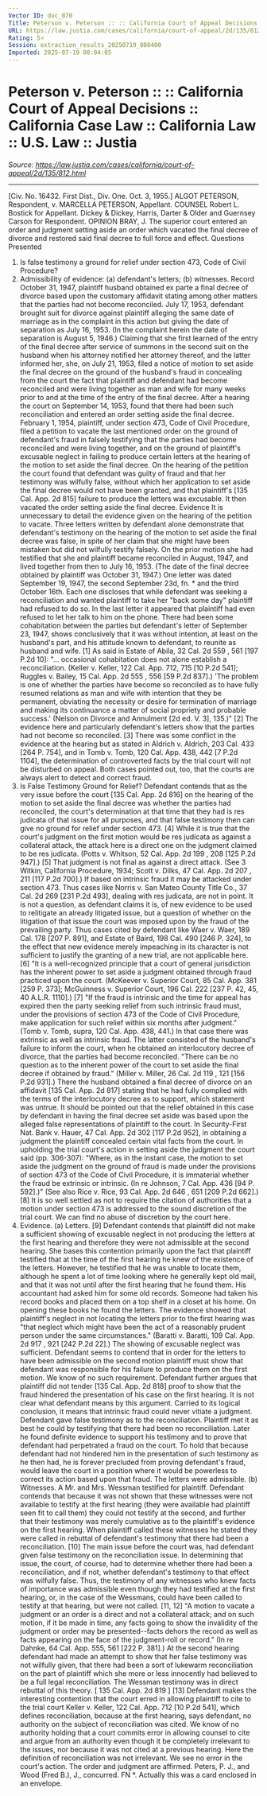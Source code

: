 ```yaml
---
Vector ID: doc_070
Title: Peterson v. Peterson :: :: California Court of Appeal Decisions :: California Case Law :: California Law :: U.S. Law :: Justia
URL: https://law.justia.com/cases/california/court-of-appeal/2d/135/812.html
Rating: 5⭐
Session: extraction_results_20250719_080400
Imported: 2025-07-19 08:04:05
---
```


# Peterson v. Peterson :: :: California Court of Appeal Decisions :: California Case Law :: California Law :: U.S. Law :: Justia

_Source: https://law.justia.com/cases/california/court-of-appeal/2d/135/812.html_

---

[Civ. No. 16432. First Dist., Div. One.  Oct. 3, 1955.]
ALGOT PETERSON, Respondent, v. MARCELLA PETERSON, Appellant.
COUNSEL
Robert L. Bostick for Appellant.
Dickey & Dickey, Harris, Darter & Older and Guernsey Carson for Respondent.
OPINION
BRAY, J.
The superior court entered an order and judgment setting aside an order which vacated the final decree of divorce and restored said final decree to full force and effect.
Questions Presented
1. Is false testimony a ground for relief under section 473, Code of Civil Procedure?
2. Admissibility of evidence: (a) defendant's letters; (b) witnesses.
Record
October 31, 1947, plaintiff husband obtained ex parte a final decree of divorce based upon the customary affidavit stating among other matters that the parties had not become reconciled. July 17, 1953, defendant brought suit for divorce against plaintiff alleging the same date of marriage as in the complaint in this action but giving the date of separation as July 16, 1953. (In the complaint herein the date of separation is August 5, 1946.) Claiming that she first learned of the entry of the final decree after service of summons in the second suit on the husband when his attorney notified her attorney thereof, and the latter informed her, she, on July 21, 1953, filed a notice of motion to set aside the final decree on the ground of the husband's fraud in concealing from the court the fact that plaintiff and defendant had become reconciled and were living together as man and wife for many weeks prior to and at the time of the entry of the final decree. After a hearing the court on September 14, 1953, found that there had been such reconciliation and entered an order setting aside the final decree. February 1, 1954, plaintiff, under section 473, Code of Civil Procedure, filed a petition to vacate the last mentioned order on the ground of defendant's fraud in falsely testifying that the parties had become reconciled and were living together, and on the ground of plaintiff's excusable neglect in failing to produce certain letters at the hearing of the motion to set aside the final decree. On the hearing of the petition the court found that defendant was guilty of fraud and that her testimony was wilfully false, without which her application to set aside the final decree would not have been granted, and that plaintiff's
[135 Cal. App. 2d 815]
failure to produce the letters was excusable. It then vacated the order setting aside the final decree.
Evidence
It is unnecessary to detail the evidence given on the hearing of the petition to vacate. Three letters written by defendant alone demonstrate that defendant's testimony on the hearing of the motion to set aside the final decree was false, in spite of her claim that she might have been mistaken but did not wilfully testify falsely. On the prior motion she had testified that she and plaintiff became reconciled in August, 1947, and lived together from then to July 16, 1953. (The date of the final decree obtained by plaintiff was October 31, 1947.) One letter was dated September 19, 1947, the second September 23d, fn. * and the third October 16th. Each one discloses that while defendant was seeking a reconciliation and wanted plaintiff to take her "back some day" plaintiff had refused to do so. In the last letter it appeared that plaintiff had even refused to let her talk to him on the phone. There had been some cohabitation between the parties but defendant's letter of September 23, 1947, shows conclusively that it was without intention, at least on the husband's part, and his attitude known to defendant, to reunite as husband and wife. [1] As said in Estate of Abila,
32 Cal. 2d 559
, 561 [197 P.2d 10]: "... occasional cohabitation does not alone establish a reconciliation. (Keller v. Keller, 122 Cal. App. 712, 715 [10 P.2d 541]; Ruggles v. Bailey,
15 Cal. App. 2d 555
, 556 [59 P.2d 837].) 'The problem is one of whether the parties have become so reconciled as to have fully resumed relations as man and wife with intention that they be permanent, obviating the necessity or desire for termination of marriage and making its continuance a matter of social propriety and probable success.' (Nelson on Divorce and Annulment [2d ed. V. 3], 135.)" [2] The evidence here and particularly defendant's letters show that the parties had not become so reconciled. [3] There was some conflict in the evidence at the hearing but as stated in Aldrich v. Aldrich, 203 Cal. 433 [264 P. 754], and in Tomb v. Tomb, 120 Cal. App. 438, 442 [7 P.2d 1104], the determination of controverted facts by the trial court will not be disturbed on appeal. Both cases pointed out, too, that the courts are always alert to detect and correct fraud.
1. Is False Testimony Ground for Relief?
Defendant contends that as the very issue before the court
[135 Cal. App. 2d 816]
on the hearing of the motion to set aside the final decree was whether the parties had reconciled, the court's determination at that time that they had is res judicata of that issue for all purposes, and that false testimony then can give no ground for relief under section 473. [4] While it is true that the court's judgment on the first motion would be res judicata as against a collateral attack, the attack here is a direct one on the judgment claimed to be res judicata. (Potts v. Whitson,
52 Cal. App. 2d 199
, 208 [125 P.2d 947].) [5] That judgment is not final as against a direct attack. (See 3 Witkin, California Procedure, 1934; Scott v. Dilks,
47 Cal. App. 2d 207
,
211
[117 P.2d 700].) If based on intrinsic fraud it may be attacked under section 473. Thus cases like Norris v. San Mateo County Title Co.,
37 Cal. 2d 269
[231 P.2d 493], dealing with res judicata, are not in point.
It is not a question, as defendant claims it is, of new evidence to be used to relitigate an already litigated issue, but a question of whether on the litigation of that issue the court was imposed upon by the fraud of the prevailing party. Thus cases cited by defendant like Waer v. Waer, 189 Cal. 178 [207 P. 891], and Estate of Baird, 198 Cal. 490 [246 P. 324], to the effect that new evidence merely impeaching in its character is not sufficient to justify the granting of a new trial, are not applicable here.
[6] "It is a well-recognized principle that a court of general jurisdiction has the inherent power to set aside a judgment obtained through fraud practiced upon the court. (McKeever v. Superior Court, 85 Cal. App. 381 [259 P. 373]; McGuinness v. Superior Court, 196 Cal. 222 [237 P. 42, 45, 40 A.L.R. 1110].)
[7] "If the fraud is intrinsic and the time for appeal has expired then the party seeking relief from such intrinsic fraud must, under the provisions of section 473 of the Code of Civil Procedure, make application for such relief within six months after judgment." (Tomb v. Tomb, supra, 120 Cal. App. 438, 441.)
In that case there was extrinsic as well as intrinsic fraud. The latter consisted of the husband's failure to inform the court, when he obtained an interlocutory decree of divorce, that the parties had become reconciled.
"There can be no question as to the inherent power of the court to set aside the final decree if obtained by fraud." (Miller v. Miller,
26 Cal. 2d 119
, 121 [156 P.2d 931].) There the husband obtained a final decree of divorce on an affidavit
[135 Cal. App. 2d 817]
stating that he had fully complied with the terms of the interlocutory decree as to support, which statement was untrue. It should be pointed out that the relief obtained in this case by defendant in having the final decree set aside was based upon the alleged false representations of plaintiff to the court. In Security-First Nat. Bank v. Hauer,
47 Cal. App. 2d 302
[117 P.2d 952], in obtaining a judgment the plaintiff concealed certain vital facts from the court. In upholding the trial court's action in setting aside the judgment the court said (pp. 306-307): "Where, as in the instant case, the motion to set aside the judgment on the ground of fraud is made under the provisions of section 473 of the Code of Civil Procedure, it is immaterial whether the fraud be extrinsic or intrinsic. (In re Johnson, 7 Cal. App. 436 [94 P. 592].)" (See also Rice v. Rice,
93 Cal. App. 2d 646
, 651 [209 P.2d 662].)
[8] It is so well settled as not to require the citation of authorities that a motion under section 473 is addressed to the sound discretion of the trial court. We can find no abuse of discretion by the court here.
2. Evidence. (a) Letters.
[9] Defendant contends that plaintiff did not make a sufficient showing of excusable neglect in not producing the letters at the first hearing and therefore they were not admissible at the second hearing. She bases this contention primarily upon the fact that plaintiff testified that at the time of the first hearing he knew of the existence of the letters. However, he testified that he was unable to locate them, although he spent a lot of time looking where he generally kept old mail, and that it was not until after the first hearing that he found them. His accountant had asked him for some old records. Someone had taken his record books and placed them on a top shelf in a closet at his home. On opening these books he found the letters. The evidence showed that plaintiff's neglect in not locating the letters prior to the first hearing was "that neglect which might have been the act of a reasonably prudent person under the same circumstances." (Baratti v. Baratti,
109 Cal. App. 2d 917
, 921 [242 P.2d 22].) The showing of excusable neglect was sufficient.
Defendant seems to contend that in order for the letters to have been admissible on the second motion plaintiff must show that defendant was responsible for his failure to produce them on the first motion. We know of no such requirement.
Defendant further argues that plaintiff did not tender
[135 Cal. App. 2d 818]
proof to show that the fraud hindered the presentation of his case on the first hearing. It is not clear what defendant means by this argument. Carried to its logical conclusion, it means that intrinsic fraud could never vitiate a judgment. Defendant gave false testimony as to the reconciliation. Plaintiff met it as best he could by testifying that there had been no reconciliation. Later he found definite evidence to support his testimony and to prove that defendant had perpetrated a fraud on the court. To hold that because defendant had not hindered him in the presentation of such testimony as he then had, he is forever precluded from proving defendant's fraud, would leave the court in a position where it would be powerless to correct its action based upon that fraud. The letters were admissible.
(b) Witnesses.
A Mr. and Mrs. Wessman testified for plaintiff. Defendant contends that because it was not shown that these witnesses were not available to testify at the first hearing (they were available had plaintiff seen fit to call them) they could not testify at the second, and further that their testimony was merely cumulative as to the plaintiff's evidence on the first hearing. When plaintiff called these witnesses he stated they were called in rebuttal of defendant's testimony that there had been a reconciliation. [10] The main issue before the court was, had defendant given false testimony on the reconciliation issue. In determining that issue, the court, of course, had to determine whether there had been a reconciliation, and if not, whether defendant's testimony to that effect was wilfully false. Thus, the testimony of any witnesses who knew facts of importance was admissible even though they had testified at the first hearing, or, in the case of the Wessmans, could have been called to testify at that hearing, but were not called. [11, 12] "A motion to vacate a judgment or an order is a direct and not a collateral attack; and on such motion, if it be made in time, any facts going to show the invalidity of the judgment or order may be presented--facts dehors the record as well as facts appearing on the face of the judgment-roll or record." (In re Dahnke, 64 Cal. App. 555, 561 [222 P. 381].) At the second hearing defendant had made an attempt to show that her false testimony was not wilfully given, that there had been a sort of lukewarm reconciliation on the part of plaintiff which she more or less innocently had believed to be a full legal reconciliation. The Wessman testimony was in direct rebuttal of this theory.
[
135 Cal. App. 2d 819
]
[13] Defendant makes the interesting contention that the court erred in allowing plaintiff to cite to the trial court Keller v. Keller, 122 Cal. App. 712 [10 P.2d 541], which defines reconciliation, because at the first hearing, says defendant, no authority on the subject of reconciliation was cited. We know of no authority holding that a court commits error in allowing counsel to cite and argue from an authority even though it be completely irrelevant to the issues, nor because it was not cited at a previous hearing. Here the definition of reconciliation was not irrelevant.
We see no error in the court's action. The order and judgment are affirmed.
Peters, P. J., and Wood (Fred B.), J., concurred.
FN *. Actually this was a card enclosed in an envelope.